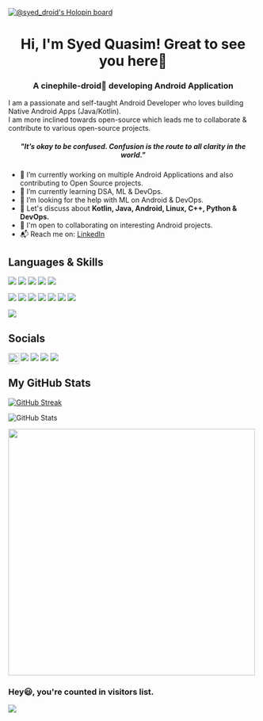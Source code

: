 [![@syed_droid's Holopin board](https://holopin.me/syed_droid)](https://holopin.io/@syed_droid)

  <h1 align="center">Hi, I'm Syed Quasim! Great to see you here👋</h1>
  <h3 align="center">A cinephile-droid🤖 developing Android Application</h3>
 
I am a passionate and self-taught Android Developer who loves building Native Android Apps (Java/Kotlin).<br>
I am more inclined towards open-source which leads me to collaborate & contribute to various open-source projects.

 <h5 align="center"><b><i>"It’s okay to be confused. Confusion is the route to all clarity in the world."</i></b></h5>

- 🔭 I’m currently working on multiple Android Applications and also contributing to Open Source projects.<br>
- 🌱 I’m currently learning DSA, ML & DevOps.<br>
- 🤔 I’m looking for the help with ML on Android & DevOps.<br>
- 💬 Let's discuss about **Kotlin, Java, Android, Linux, C++, Python & DevOps.**
- 🤝 I'm open to collaborating on interesting Android projects.
- 📬 Reach me on: <a href="www.linkedin.com/in/syedmdquasim-3008"> LinkedIn </a>

## Languages & Skills
<p>
<img src="https://img.shields.io/badge/java-%23ED8B00.svg?style=for-the-badge&logo=java&logoColor=white">
<img src="https://img.shields.io/badge/Kotlin-0095D5?&style=for-the-badge&logo=kotlin&logoColor=white">
<img src="https://img.shields.io/badge/C%2B%2B-00599C?style=for-the-badge&logo=c%2B%2B&logoColor=white">
<img src="https://img.shields.io/badge/HTML5-E34F26?style=for-the-badge&logo=html5&logoColor=white">
<img src="https://img.shields.io/badge/CSS3-1572B6?style=for-the-badge&logo=css3&logoColor=white">
</p>
<p>
<img src="https://img.shields.io/badge/Android-3DDC84?style=for-the-badge&logo=android&logoColor=white">
<img src="https://img.shields.io/badge/MySQL-00000F?style=for-the-badge&logo=mysql&logoColor=white">
<img src="https://img.shields.io/badge/SQLite-07405E?style=for-the-badge&logo=sqlite&logoColor=white">
<img src="https://img.shields.io/badge/Firebase-039BE5?style=for-the-badge&logo=Firebase&logoColor=white">
<img src="https://img.shields.io/badge/GIT-E44C30?style=for-the-badge&logo=git&logoColor=white">
<img src="https://img.shields.io/badge/github-%23121011.svg?style=for-the-badge&logo=github&logoColor=white">
<img src="https://img.shields.io/badge/Linux-FCC624?style=for-the-badge&logo=linux&logoColor=black">
</p>
<p>
<img src="https://img.shields.io/badge/Canva-%2300C4CC.svg?&style=for-the-badge&logo=Canva&logoColor=white">
</p>

## Socials
<p>
<a href="https://www.linkedin.com/in/syedmdquasim-3008/"><img src="https://img.shields.io/badge/LinkedIn-0077B5?style=for-the-badge&logo=linkedin&logoColor=white"></a>
<a href="mailto:smquasim016@gmail.com"><img src="https://img.shields.io/badge/Gmail-D14836?style=for-the-badge&logo=gmail&logoColor=white"></a>
<a href="https://twitter.com/iam_quasim"><img src="https://img.shields.io/badge/Twitter-1DA1F2?style=for-the-badge&logo=twitter&logoColor=white"></a> 
<a href="https://discord.com/channels/@me/Quasim#0851">
  <img align="left" alt="Quasim's Discord" width="22px" src="https://raw.githubusercontent.com/peterthehan/peterthehan/master/assets/discord.svg" />
 <a href="https://leetcode.com/s_quasim/"><img src="https://img.shields.io/badge/-LeetCode-FFA116?style=for-the-badge&logo=LeetCode&logoColor=black"></a>
    
</p>

## My GitHub Stats

[![GitHub Streak](http://github-readme-streak-stats.herokuapp.com?user=HawkItzme&theme=aura&date_format=j%20M%5B%20Y%5D)](https://git.io/streak-stats)

![GitHub Stats](https://github-readme-stats.vercel.app/api?username=HawkItzme&theme=aura&show_icons=true)

<div align="left">
<img src="https://github-readme-stats.vercel.app/api/top-langs/?username=HawkItzme&layout=compact&theme=aura&count_private=true" /width=498>
</div>

### Hey😃, you're counted  in visitors list. 

![](https://komarev.com/ghpvc/?username=HawkItzme&style=for-the-badge)

<!---
HawkItzme/HawkItzme is a ✨ special ✨ repository because its `README.md` (this file) appears on your GitHub profile.
You can click the Preview link to take a look at your changes.
--->
